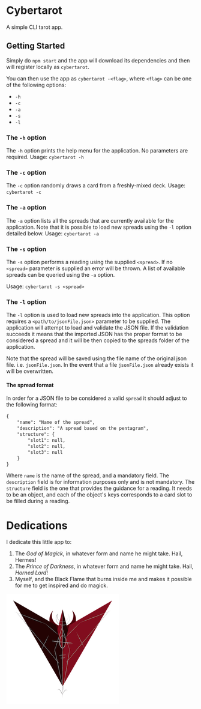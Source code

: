 # Cybertarot

A simple CLI tarot app.

## Getting Started

Simply do `npm start` and the app will download its dependencies and then will register locally as `cybertarot`.

You can then use the app as `cybertarot -<flag>`, where `<flag>` can be one of the following options:

- `-h`
- `-c`
- `-a`
- `-s`
- `-l`

### The `-h` option

The `-h` option prints the help menu for the application. No parameters are required.
Usage: `cybertarot -h`

### The `-c` option

The `-c` option randomly draws a card from a freshly-mixed deck.
Usage: `cybertarot -c`

### The `-a` option

The `-a` option lists all the spreads that are currently available for the application.
Note that it is possible to load new spreads using the `-l` option detailed below.
Usage: `cybertarot -a`

### The `-s` option

The `-s` option performs a reading using the supplied `<spread>`.
If no `<spread>` parameter is supplied an error will be thrown.
A list of available spreads can be queried using the `-a` option.

Usage: `cybertarot -s <spread>`

### The `-l` option

The `-l` option is used to load new spreads into the application.
This option requires a `<path/to/jsonFile.json>` parameter to be supplied.
The application will attempt to load and validate the JSON file.
If the validation succeeds it means that the imported JSON has the proper format to be considered a spread and it will be then copied to the spreads folder of the application.

Note that the spread will be saved using the file name of the original json file. i.e. `jsonFile.json`. 
In the event that a file `jsonFile.json` already exists it will be overwritten.

#### The spread format

In order for a JSON file to be considered a valid `spread` it should adjust to the following format:

```
{
    "name": "Name of the spread",
    "description": "A spread based on the pentagram",
    "structure": {
        "slot1": null,
        "slot2": null,
        "slot3": null
    }
}
```

Where `name` is the name of the spread, and a mandatory field.
The `description` field is for information purposes only and is not mandatory.
The `structure` field is the one that provides the guidance for a reading. It needs to be an object, and each of the object's keys corresponds to a card slot to be filled during a reading.

# Dedications

I dedicate this little app to:

1. The _God of Magick_, in whatever form and name he might take. Hail, Hermes!
2. The _Prince of Darkness_, in whatever form and name he might take. Hail, _Horned Lord_!
3. Myself, and the Black Flame that burns inside me and makes it possible for me to get inspired and do magick.

[![The RavenEyex Sigil](./raveneyex.png)](https://twitter.com/HumoBinario)
